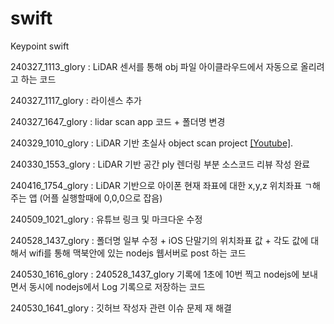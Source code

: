 # swift
Keypoint swift

240327_1113_glory : LiDAR 센서를 통해 obj 파일 아이클라우드에서 자동으로 올리려고 하는 코드

240327_1117_glory : 라이센스 추가

240327_1647_glory : lidar scan app 코드 + 폴더명 변경

240329_1010_glory : LiDAR 기반 초실사 object scan project [[Youtube]](https://www.youtube.com/watch?v=NY535SigWH0).

240330_1553_glory : LiDAR 기반 공간 ply 렌더링 부분 소스코드 리뷰 작성 완료

240416_1754_glory : LiDAR 기반으로 아이폰 현재 좌표에 대한 x,y,z 위치좌표 ㄱ해 주는 앱 (어플 실행할때에 0,0,0으로 잡음)

240509_1021_glory : 유튜브 링크 및 마크다운 수정

240528_1437_glory : 폴더명 일부 수정 + iOS 단말기의 위치좌표 값 + 각도 값에 대해서 wifi를 통해 맥북안에 있는 nodejs 웹서버로 post 하는 코드

240530_1616_glory : 240528_1437_glory 기록에 1초에 10번 찍고 nodejs에 보내면서 동시에 nodejs에서 Log 기록으로 저장하는 코드

240530_1641_glory : 깃허브 작성자 관련 이슈 문제 재 해결